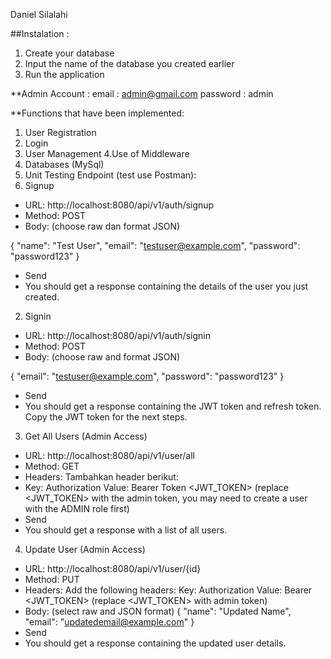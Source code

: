 Daniel Silalahi

##Instalation : 
1.	Create your database
2.	Input the name of the database you created earlier
3.	Run the application


**Admin Account :
email : admin@gmail.com
password : admin


**Functions that have been implemented:
1. User Registration
2. Login
3. User Management
4.Use of Middleware 
5. Databases (MySql)
6. Unit Testing
Endpoint (test use Postman):
1.	Signup 
- URL: http://localhost:8080/api/v1/auth/signup
- Method: POST
- Body: (choose raw dan format JSON)

{ 
"name": "Test User",
 "email": "testuser@example.com", 
"password": "password123" 
}

- Send
- You should get a response containing the details of the user you just created.

2.	Signin
- URL: http://localhost:8080/api/v1/auth/signin
- Method: POST
- Body: (choose raw and format JSON)

{
    "email": "testuser@example.com",
    "password": "password123"
}

- Send
- You should get a response containing the JWT token and refresh token. Copy the JWT token for the next steps.

3.	Get All Users (Admin Access)
- URL: http://localhost:8080/api/v1/user/all
- Method: GET
- Headers: Tambahkan header berikut:
- Key: Authorization
Value: Bearer Token <JWT_TOKEN> (replace <JWT_TOKEN> with the admin token, you may need to create a user with the ADMIN role first)
- Send
- You should get a response with a list of all users.




4.	Update User (Admin Access)
- URL: http://localhost:8080/api/v1/user/{id}
- Method: PUT
- Headers: Add the following headers:
Key: Authorization
Value: Bearer <JWT_TOKEN> (replace <JWT_TOKEN> with admin token)
- Body: (select raw and JSON format)
{
    "name": "Updated Name",
    "email": "updatedemail@example.com"
}
- Send
- You should get a response containing the updated user details.
